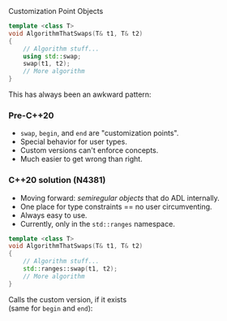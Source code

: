 <section>

<div class="hl-block pretty-big-text">Customization Point Objects</div>

</section>
<section>

```c++ [|5-6]
template <class T>
void AlgorithmThatSwaps(T& t1, T& t2)
{
    // Algorithm stuff...
	using std::swap;
	swap(t1, t2);
	// More algorithm
}
```

<div class="hl-block code-note" style="top: -150px;">

This has always been an awkward pattern:

</div>

</section>
<section>

<div class="hl-block left-align">

### Pre-C++20

- `swap`, `begin`, and `end` are "customization points".
- Special behavior for user types.
- Custom versions can't enforce concepts.
- Much easier to get wrong than right.

</div>

</section>
<section>

<div class="hl-block left-align">

### C++20 solution (N4381)

- Moving forward: _semiregular objects_ that do ADL internally.
- One place for type constraints == no user circumventing.
- Always easy to use.
- Currently, only in the `std::ranges` namespace.

</div>

</section>
<section>

```c++ [5]
template <class T>
void AlgorithmThatSwaps(T& t1, T& t2)
{
    // Algorithm stuff...
	std::ranges::swap(t1, t2);
	// More algorithm
}
```

<div class="hl-block code-note fragment" style="top: -200px;">

Calls the custom version, if it exists<br/>(same for `begin` and `end`):

</div>

</section>
